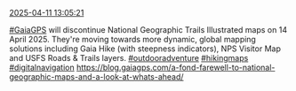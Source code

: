 [2025-04-11 13:05:21](https://mstdn.social/@hill_wanderer/114319472820008429)

<a href="https://mstdn.social/tags/GaiaGPS" class="mention hashtag" rel="tag">#GaiaGPS</a> will discontinue National Geographic Trails Illustrated maps on 14 April 2025. They&#39;re moving towards more dynamic, global mapping solutions including Gaia Hike (with steepness indicators), NPS Visitor Map and USFS Roads &amp; Trails layers. <a href="https://mstdn.social/tags/outdooradventure" class="mention hashtag" rel="tag">#outdooradventure</a> <a href="https://mstdn.social/tags/hikingmaps" class="mention hashtag" rel="tag">#hikingmaps</a> <a href="https://mstdn.social/tags/digitalnavigation" class="mention hashtag" rel="tag">#digitalnavigation</a> <a href="https://blog.gaiagps.com/a-fond-farewell-to-national-geographic-maps-and-a-look-at-whats-ahead/" target="_blank" rel="nofollow noopener noreferrer" translate="no">https://blog.gaiagps.com/a-fond-farewell-to-national-geographic-maps-and-a-look-at-whats-ahead/</a>